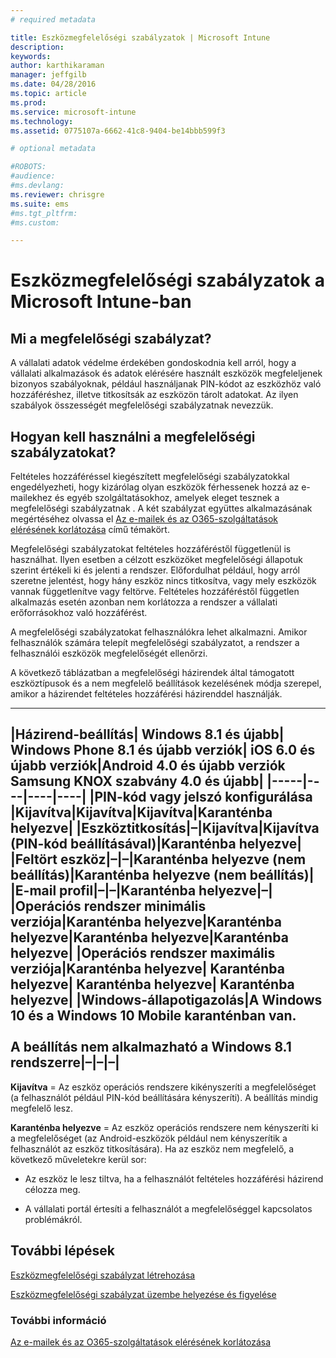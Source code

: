 ```yaml
---
# required metadata

title: Eszközmegfelelőségi szabályzatok | Microsoft Intune
description:
keywords:
author: karthikaraman
manager: jeffgilb
ms.date: 04/28/2016
ms.topic: article
ms.prod:
ms.service: microsoft-intune
ms.technology:
ms.assetid: 0775107a-6662-41c8-9404-be14bbb599f3

# optional metadata

#ROBOTS:
#audience:
#ms.devlang:
ms.reviewer: chrisgre
ms.suite: ems
#ms.tgt_pltfrm:
#ms.custom:

---
```


# Eszközmegfelelőségi szabályzatok a Microsoft Intune-ban
## Mi a megfelelőségi szabályzat?
A vállalati adatok védelme érdekében gondoskodnia kell arról, hogy a vállalati alkalmazások és adatok elérésére használt eszközök megfeleljenek bizonyos szabályoknak, például használjanak PIN-kódot az eszközhöz való hozzáféréshez, illetve titkosítsák az eszközön tárolt adatokat. Az ilyen szabályok összességét megfelelőségi szabályzatnak nevezzük.

## Hogyan kell használni a megfelelőségi szabályzatokat?
Feltételes hozzáféréssel kiegészített megfelelőségi szabályzatokkal engedélyezheti, hogy kizárólag olyan eszközök férhessenek hozzá az e-mailekhez és egyéb szolgáltatásokhoz, amelyek eleget tesznek a megfelelőségi szabályzatnak . A két szabályzat együttes alkalmazásának megértéséhez olvassa el [Az e-mailek és az O365-szolgáltatások elérésének korlátozása](restrict-access-to-email-and-o365-services-with-microsoft-intune.md) című témakört.

Megfelelőségi szabályzatokat feltételes hozzáféréstől függetlenül is használhat. Ilyen esetben a célzott eszközöket megfelelőségi állapotuk szerint értékeli ki és jelenti a rendszer. Előfordulhat például, hogy arról szeretne jelentést, hogy hány eszköz nincs titkosítva, vagy mely eszközök vannak függetlenítve vagy feltörve. Feltételes hozzáféréstől független alkalmazás esetén azonban nem korlátozza a rendszer a vállalati erőforrásokhoz való hozzáférést.

A megfelelőségi szabályzatokat felhasználókra lehet alkalmazni. Amikor felhasználók számára telepít megfelelőségi szabályzatot, a rendszer a felhasználói eszközök megfelelőségét ellenőrzi.

A következő táblázatban a megfelelőségi házirendek által támogatott eszköztípusok és a nem megfelelő beállítások kezelésének módja szerepel, amikor a házirendet feltételes hozzáférési házirenddel használják.

--------------

|Házirend-beállítás| Windows 8.1 és újabb| Windows Phone 8.1 és újabb verziók| iOS 6.0 és újabb verziók|Android 4.0 és újabb verziók<br/>Samsung KNOX szabvány 4.0 és újabb|
|-----|----|----|----|
|**PIN-kód vagy jelszó konfigurálása** |Kijavítva|Kijavítva|Kijavítva|Karanténba helyezve|
|**Eszköztitkosítás**|–|Kijavítva|Kijavítva (PIN-kód beállításával)|Karanténba helyezve|
|**Feltört eszköz**|–|–|Karanténba helyezve (nem beállítás)|Karanténba helyezve (nem beállítás)|
|**E-mail profil**|–|–|Karanténba helyezve|–|
|**Operációs rendszer minimális verziója**|Karanténba helyezve|Karanténba helyezve|Karanténba helyezve|Karanténba helyezve|
|**Operációs rendszer maximális verziója**|Karanténba helyezve| Karanténba helyezve| Karanténba helyezve| Karanténba helyezve|
|**Windows-állapotigazolás**|A Windows 10 és a Windows 10 Mobile karanténban van.<br /><br />A beállítás nem alkalmazható a Windows 8.1 rendszerre|–|–|–|
--------------
**Kijavítva** = Az eszköz operációs rendszere kikényszeríti a megfelelőséget (a felhasználót például PIN-kód beállítására kényszeríti).  A beállítás mindig megfelelő lesz.

**Karanténba helyezve** = Az eszköz operációs rendszere nem kényszeríti ki a megfelelőséget (az Android-eszközök például nem kényszerítik a felhasználót az eszköz titkosítására). Ha az eszköz nem megfelelő, a következő műveletekre kerül sor:

-   Az eszköz le lesz tiltva, ha a felhasználót feltételes hozzáférési házirend célozza meg.

-   A vállalati portál értesíti a felhasználót a megfelelőséggel kapcsolatos problémákról.

## További lépések
[Eszközmegfelelőségi szabályzat létrehozása](create-a-device-compliance-policy-in-microsoft-intune.md)

[Eszközmegfelelőségi szabályzat üzembe helyezése és figyelése](deploy-and-monitor-a-device-compliance-policy-in-microsoft-intune.md)

### További információ
[Az e-mailek és az O365-szolgáltatások elérésének korlátozása](restrict-access-to-email-and-o365-services-with-microsoft-intune.md)


<!--HONumber=Jun16_HO2-->


